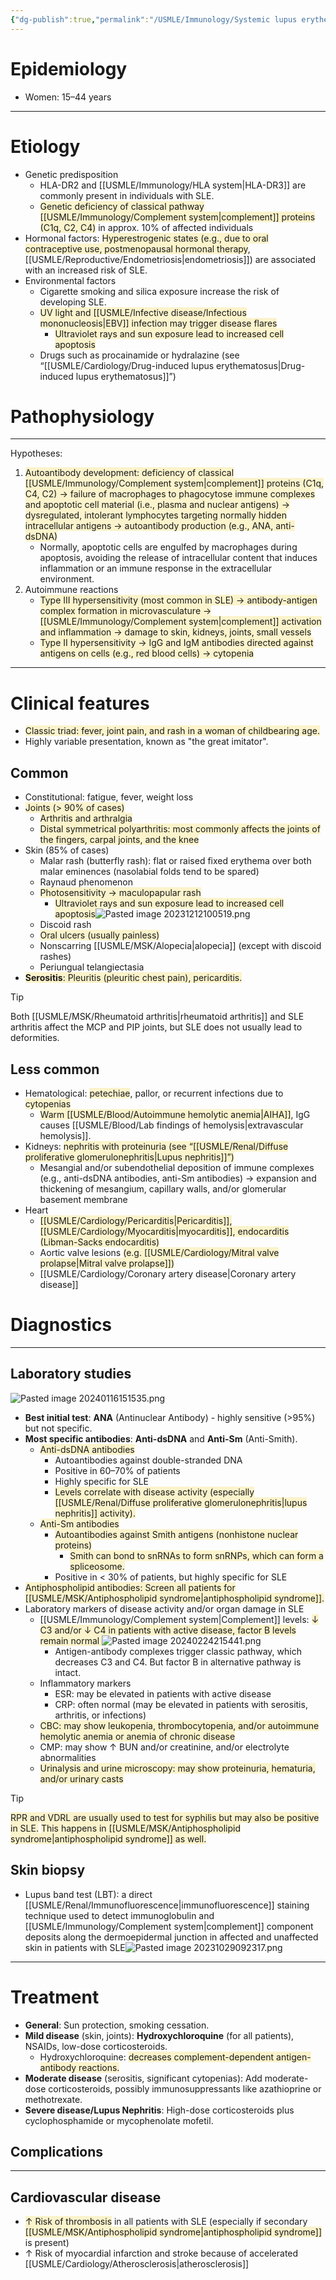 ```yaml
---
{"dg-publish":true,"permalink":"/USMLE/Immunology/Systemic lupus erythematosus/"}
---
```


# Epidemiology
- Women: 15–44 years

---
# Etiology
- Genetic predisposition
	- HLA-DR2 and [[USMLE/Immunology/HLA system\|HLA-DR3]] are commonly present in individuals with SLE.
	- <span style="background:rgba(240, 200, 0, 0.2)">Genetic deficiency of classical pathway [[USMLE/Immunology/Complement system\|complement]] proteins (C1q, C2, C4)</span> in approx. 10% of affected individuals
- Hormonal factors: <span style="background:rgba(240, 200, 0, 0.2)">Hyperestrogenic states (e.g., due to oral contraceptive use, postmenopausal hormonal therapy</span>, [[USMLE/Reproductive/Endometriosis\|endometriosis]]) are associated with an increased risk of SLE.
- Environmental factors
	- Cigarette smoking and silica exposure increase the risk of developing SLE.
	- <span style="background:rgba(240, 200, 0, 0.2)">UV light and [[USMLE/Infective disease/Infectious mononucleosis\|EBV]] infection may trigger disease flares</span>
		- <span style="background:rgba(240, 200, 0, 0.2)">Ultraviolet rays and sun exposure lead to increased cell apoptosis</span>
	- Drugs such as procainamide or hydralazine (see “[[USMLE/Cardiology/Drug-induced lupus erythematosus\|Drug-induced lupus erythematosus]]”)

# Pathophysiology
---
Hypotheses:
1. <span style="background:rgba(240, 200, 0, 0.2)">Autoantibody development: deficiency of classical [[USMLE/Immunology/Complement system\|complement]] proteins (C1q, C4, C2) → failure of macrophages to phagocytose immune complexes and apoptotic cell material (i.e., plasma and nuclear antigens) → dysregulated, intolerant lymphocytes targeting normally hidden intracellular antigens → autoantibody production (e.g., ANA, anti-dsDNA) </span>
	- Normally, apoptotic cells are engulfed by macrophages during apoptosis, avoiding the release of intracellular content that induces inflammation or an immune response in the extracellular environment.
2. Autoimmune reactions
	- <span style="background:rgba(240, 200, 0, 0.2)">Type III hypersensitivity (most common in SLE) → antibody-antigen complex formation in microvasculature → [[USMLE/Immunology/Complement system\|complement]] activation and inflammation → damage to skin, kidneys, joints, small vessels</span>
	- <span style="background:rgba(240, 200, 0, 0.2)">Type II hypersensitivity → IgG and IgM antibodies directed against antigens on cells (e.g., red blood cells) → cytopenia</span>

---
# Clinical features
- <span style="background:rgba(240, 200, 0, 0.2)">Classic triad: fever, joint pain, and rash in a woman of childbearing age.</span>
- Highly variable presentation, known as "the great imitator".
## Common
- Constitutional: fatigue, fever, weight loss
- <span style="background:rgba(240, 200, 0, 0.2)">Joints (> 90% of cases)</span>
	- <span style="background:rgba(240, 200, 0, 0.2)">Arthritis and arthralgia</span>
	- <span style="background:rgba(240, 200, 0, 0.2)">Distal symmetrical polyarthritis: most commonly affects the joints of the fingers, carpal joints, and the knee</span>
- Skin (85% of cases)
	- Malar rash (butterfly rash): flat or raised fixed erythema over both malar eminences (nasolabial folds tend to be spared) 
	- Raynaud phenomenon
	- <span style="background:rgba(240, 200, 0, 0.2)">Photosensitivity → maculopapular rash </span>
		- <span style="background:rgba(240, 200, 0, 0.2)">Ultraviolet rays and sun exposure lead to increased cell apoptosis</span>![Pasted image 20231212100519.png](/img/user/appendix/Pasted%20image%2020231212100519.png)
	- Discoid rash  
	- <span style="background:rgba(240, 200, 0, 0.2)">Oral ulcers (usually painless)</span>
	- Nonscarring [[USMLE/MSK/Alopecia\|alopecia]] (except with discoid rashes)
	- Periungual telangiectasia 
- <span style="background:rgba(240, 200, 0, 0.2)">**Serositis**: Pleuritis (pleuritic chest pain), pericarditis.</span>

>[!tip] 
>Both [[USMLE/MSK/Rheumatoid arthritis\|rheumatoid arthritis]] and SLE arthritis affect the MCP and PIP joints, but SLE does not usually lead to deformities.
## Less common
- Hematological: <span style="background:rgba(240, 200, 0, 0.2)">petechiae</span>, pallor, or recurrent infections due to <span style="background:rgba(240, 200, 0, 0.2)">cytopenias</span>
	- <span style="background:rgba(240, 200, 0, 0.2)">Warm [[USMLE/Blood/Autoimmune hemolytic anemia\|AIHA]]</span>, IgG causes [[USMLE/Blood/Lab findings of hemolysis\|extravascular hemolysis]].
- Kidneys: <span style="background:rgba(240, 200, 0, 0.2)">nephritis with proteinuria (see “[[USMLE/Renal/Diffuse proliferative glomerulonephritis\|Lupus nephritis]]”)</span>
	- Mesangial and/or subendothelial deposition of immune complexes (e.g., anti-dsDNA antibodies, anti-Sm antibodies) → expansion and thickening of mesangium, capillary walls, and/or glomerular basement membrane
- Heart
	- <span style="background:rgba(240, 200, 0, 0.2)">[[USMLE/Cardiology/Pericarditis\|Pericarditis]], [[USMLE/Cardiology/Myocarditis\|myocarditis]], endocarditis (Libman-Sacks endocarditis)</span>
	- Aortic valve lesions <span style="background:rgba(240, 200, 0, 0.2)">(e.g. [[USMLE/Cardiology/Mitral valve prolapse\|Mitral valve prolapse]])</span>
	- [[USMLE/Cardiology/Coronary artery disease\|Coronary artery disease]] 
# Diagnostics
---
## Laboratory studies
![Pasted image 20240116151535.png](/img/user/appendix/Pasted%20image%2020240116151535.png)
- **Best initial test**: **ANA** (Antinuclear Antibody) - highly sensitive (>95%) but not specific.
- **Most specific antibodies**: **Anti-dsDNA** and **Anti-Sm** (Anti-Smith).
	- <span style="background:rgba(240, 200, 0, 0.2)">Anti-dsDNA antibodies</span>
		- Autoantibodies against double-stranded DNA
		- Positive in 60–70% of patients
		- Highly specific for SLE
		- <span style="background:rgba(240, 200, 0, 0.2)">Levels correlate with disease activity (especially [[USMLE/Renal/Diffuse proliferative glomerulonephritis\|lupus nephritis]] activity). </span>
	- <span style="background:rgba(240, 200, 0, 0.2)">Anti-Sm antibodies</span>
		- <span style="background:rgba(240, 200, 0, 0.2)">Autoantibodies against Smith antigens (nonhistone nuclear proteins)</span>
			- <span style="background:rgba(240, 200, 0, 0.2)">Smith can bond to snRNAs to form snRNPs, which can form a spliceosome.</span>
		- Positive in < 30% of patients, but highly specific for SLE
- <span style="background:rgba(240, 200, 0, 0.2)">Antiphospholipid antibodies: Screen all patients for [[USMLE/MSK/Antiphospholipid syndrome\|antiphospholipid syndrome]].</span>
- Laboratory markers of disease activity and/or organ damage in SLE
	- [[USMLE/Immunology/Complement system\|Complement]] levels: <span style="background:rgba(240, 200, 0, 0.2)">↓ C3 and/or ↓ C4 in patients with active disease, factor B levels remain normal </span>![Pasted image 20240224215441.png](/img/user/appendix/Pasted%20image%2020240224215441.png)
		- Antigen-antibody complexes trigger classic pathway, which decreases C3 and C4. But factor B in alternative pathway is intact.
	- Inflammatory markers 
		- ESR: may be elevated in patients with active disease
		- CRP: often normal (may be elevated in patients with serositis, arthritis, or infections)
	- <span style="background:rgba(240, 200, 0, 0.2)">CBC: may show leukopenia, thrombocytopenia, and/or autoimmune hemolytic anemia or anemia of chronic disease</span>
	- CMP: may show ↑ BUN and/or creatinine, and/or electrolyte abnormalities
	- <span style="background:rgba(240, 200, 0, 0.2)">Urinalysis and urine microscopy: may show proteinuria, hematuria, and/or urinary casts</span>

>[!tip] 
><span style="background:rgba(240, 200, 0, 0.2)">RPR and VDRL are usually used to test for syphilis but may also be positive in SLE.</span>
><span style="background:rgba(240, 200, 0, 0.2)">This happens in [[USMLE/MSK/Antiphospholipid syndrome\|antiphospholipid syndrome]] as well.</span>

## Skin biopsy
- Lupus band test (LBT): a direct [[USMLE/Renal/Immunofluorescence\|immunofluorescence]] staining technique used to detect immunoglobulin and [[USMLE/Immunology/Complement system\|complement]] component deposits along the dermoepidermal junction in affected and unaffected skin in patients with SLE![Pasted image 20231029092317.png](/img/user/appendix/Pasted%20image%2020231029092317.png)

---
# Treatment
- **General**: Sun protection, smoking cessation.
- **Mild disease** (skin, joints): **Hydroxychloroquine** (for all patients), NSAIDs, low-dose corticosteroids.
	- Hydroxychloroquine: <span style="background:rgba(240, 200, 0, 0.2)">decreases complement-dependent antigen-antibody reactions.</span>
- **Moderate disease** (serositis, significant cytopenias): Add moderate-dose corticosteroids, possibly immunosuppressants like azathioprine or methotrexate.
- **Severe disease/Lupus Nephritis**: High-dose corticosteroids plus cyclophosphamide or mycophenolate mofetil.

## Complications
---
## Cardiovascular disease 
- <span style="background:rgba(240, 200, 0, 0.2)">↑ Risk of thrombosis</span> in all patients with SLE (especially if secondary <span style="background:rgba(240, 200, 0, 0.2)">[[USMLE/MSK/Antiphospholipid syndrome\|antiphospholipid syndrome]]</span> is present) 
- ↑ Risk of myocardial infarction and stroke because of accelerated [[USMLE/Cardiology/Atherosclerosis\|atherosclerosis]]
